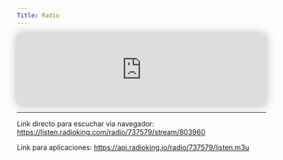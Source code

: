 ```yaml
---
Title: Radio
---
```


<iframe  src="https://player.radioking.io/radio-cc3d/?c=%230DB050&c2=%23FFFFFF&f=h&i=0&p=1&s=1&li=1&popup=1&plc=0&h=undefined&l=100&v=2&fullsize" style="border-radius: 5px; width: 100%; height: 145px; -webkit-box-shadow: 0px 0px 20px 0px rgba(0,0,0,0.3);-moz-box-shadow: 0px 0px 20px 0px rgba(0,0,0,0.3);box-shadow: 0px 0px 20px 0px rgba(0,0,0,0.3);" frameBorder="0" ></iframe><script type="text/javascript" src="https://player.radioking.io/scripts/iframe.bundle.js"></script>





<hr>



Link directo para escuchar via navegador: https://listen.radioking.com/radio/737579/stream/803960

Link para aplicaciones: https://api.radioking.io/radio/737579/listen.m3u